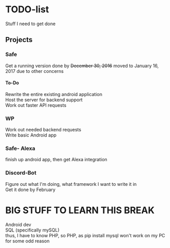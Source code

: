 # TODO-list
Stuff I need to get done


## Projects

### Safe
Get a running version done by ~~December 30, 2016~~ moved to January 16, 2017 due to other concerns  

#### To-Do 
Rewrite the entire existing android application  
Host the server for backend support  
Work out faster API requests  

### WP
Work out needed backend requests  
Write basic Android app  

### Safe- Alexa
finish up android app, then get Alexa integration  

### Discord-Bot
Figure out what I'm doing, what framework I want to write it in  
Get it done by February

# BIG STUFF TO LEARN THIS BREAK
Android dev  
SQL (specifically mySQL)  
thus, I have to know PHP, so PHP, as pip install mysql won't work on my PC for some odd reason
